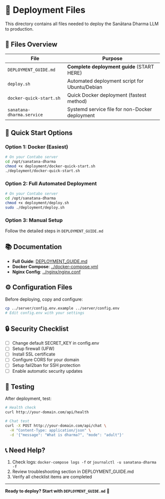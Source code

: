 # 🚀 Deployment Files

This directory contains all files needed to deploy the Sanātana Dharma LLM to production.

## 📁 Files Overview

| File | Purpose |
|------|---------|
| `DEPLOYMENT_GUIDE.md` | **Complete deployment guide** (START HERE) |
| `deploy.sh` | Automated deployment script for Ubuntu/Debian |
| `docker-quick-start.sh` | Quick Docker deployment (fastest method) |
| `sanatana-dharma.service` | Systemd service file for non-Docker deployment |

## 🎯 Quick Start Options

### **Option 1: Docker (Easiest)**
```bash
# On your Contabo server
cd /opt/sanatana-dharma
chmod +x deployment/docker-quick-start.sh
./deployment/docker-quick-start.sh
```

### **Option 2: Full Automated Deployment**
```bash
# On your Contabo server
cd /opt/sanatana-dharma
chmod +x deployment/deploy.sh
sudo ./deployment/deploy.sh
```

### **Option 3: Manual Setup**
Follow the detailed steps in `DEPLOYMENT_GUIDE.md`

## 📚 Documentation

- **Full Guide**: [DEPLOYMENT_GUIDE.md](DEPLOYMENT_GUIDE.md)
- **Docker Compose**: [../docker-compose.yml](../docker-compose.yml)
- **Nginx Config**: [../nginx/nginx.conf](../nginx/nginx.conf)

## ⚙️ Configuration Files

Before deploying, copy and configure:
```bash
cp ../server/config.env.example ../server/config.env
# Edit config.env with your settings
```

## 🔒 Security Checklist

- [ ] Change default SECRET_KEY in config.env
- [ ] Setup firewall (UFW)
- [ ] Install SSL certificate
- [ ] Configure CORS for your domain
- [ ] Setup fail2ban for SSH protection
- [ ] Enable automatic security updates

## 🧪 Testing

After deployment, test:
```bash
# Health check
curl http://your-domain.com/api/health

# Chat test
curl -X POST http://your-domain.com/api/chat \
  -H "Content-Type: application/json" \
  -d '{"message": "What is dharma?", "mode": "adult"}'
```

## 📞 Need Help?

1. Check logs: `docker-compose logs -f` or `journalctl -u sanatana-dharma -f`
2. Review troubleshooting section in DEPLOYMENT_GUIDE.md
3. Verify all checklist items are completed

---

**Ready to deploy? Start with `DEPLOYMENT_GUIDE.md`** 🚀

